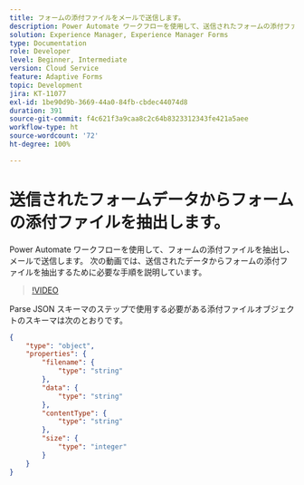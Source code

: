 ```yaml
---
title: フォームの添付ファイルをメールで送信します。
description: Power Automate ワークフローを使用して、送信されたフォームの添付ファイルを抽出してメールで送信します。
solution: Experience Manager, Experience Manager Forms
type: Documentation
role: Developer
level: Beginner, Intermediate
version: Cloud Service
feature: Adaptive Forms
topic: Development
jira: KT-11077
exl-id: 1be90d9b-3669-44a0-84fb-cbdec44074d8
duration: 391
source-git-commit: f4c621f3a9caa8c2c64b8323312343fe421a5aee
workflow-type: ht
source-wordcount: '72'
ht-degree: 100%

---
```


# 送信されたフォームデータからフォームの添付ファイルを抽出します。

Power Automate ワークフローを使用して、フォームの添付ファイルを抽出し、メールで送信します。
次の動画では、送信されたデータからフォームの添付ファイルを抽出するために必要な手順を説明しています。
>[!VIDEO](https://video.tv.adobe.com/v/3409017?quality=12&learn=on)

Parse JSON スキーマのステップで使用する必要がある添付ファイルオブジェクトのスキーマは次のとおりです。

```json
{
    "type": "object",
    "properties": {
        "filename": {
            "type": "string"
        },
        "data": {
            "type": "string"
        },
        "contentType": {
            "type": "string"
        },
        "size": {
            "type": "integer"
        }
    }
}
```
